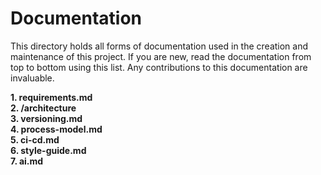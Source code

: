 # Documentation

This directory holds all forms of documentation used in the creation and maintenance of this project. If you are new, read the documentation from top to bottom using this list. Any contributions to this documentation are invaluable.

**1. requirements.md**  
**2. /architecture**  
**3. versioning.md**  
**4. process-model.md**  
**5. ci-cd.md**  
**6. style-guide.md**  
**7. ai.md**
